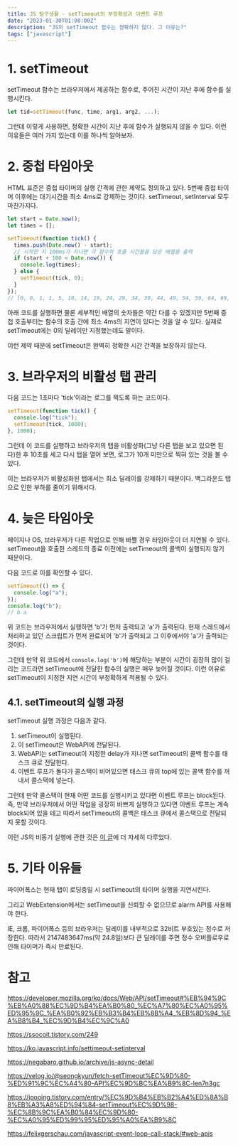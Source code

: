 ```yaml
---
title: JS 탐구생활 - setTimeout의 부정확성과 이벤트 루프
date: "2023-01-30T01:00:00Z"
description: "JS의 setTimeout 함수는 정확하지 않다. 그 이유는?"
tags: ["javascript"]
---
```


# 1. setTimeout

setTimeout 함수는 브라우저에서 제공하는 함수로, 주어진 시간이 지난 후에 함수를 실행시킨다.

```js
let tid=setTimeout(func, time, arg1, arg2, ...);
```

그런데 이렇게 사용하면, 정확한 시간이 지난 후에 함수가 실행되지 않을 수 있다. 이런 이유들은 여러 가지 있는데 이를 하나씩 알아보자.

# 2. 중첩 타임아웃

HTML 표준은 중첩 타이머의 실행 간격에 관한 제약도 정의하고 있다. 5번째 중첩 타이머 이후에는 대기시간을 최소 4ms로 강제하는 것이다. setTimeout, setInterval 모두 마찬가지다.

```js
let start = Date.now();
let times = [];

setTimeout(function tick() {
  times.push(Date.now() - start);
  // 시작한 지 100ms가 지나면 각 함수의 호출 시간들을 담은 배열을 출력
  if (start + 100 < Date.now()) {
    console.log(times);
  } else {
    setTimeout(tick, 0);
  }
});
// [0, 0, 1, 1, 5, 10, 14, 19, 24, 29, 34, 39, 44, 49, 54, 59, 64, 69, 74, 79, 84, 89, 94, 99, 104]
```

아래 코드를 실행하면 물론 세부적인 배열의 숫자들은 약간 다를 수 있겠지만 5번째 중첩 호출부터는 함수의 호출 간에 최소 4ms의 지연이 있다는 것을 알 수 있다. 실제로 setTimeout에는 0의 딜레이만 지정했는데도 말이다.

이런 제약 때문에 setTimeout은 완벽히 정확한 시간 간격을 보장하지 않는다.

# 3. 브라우저의 비활성 탭 관리

다음 코드는 1초마다 'tick'이라는 로그를 찍도록 하는 코드이다.

```js
setTimeout(function tick() {
  console.log("tick");
  setTimeout(tick, 1000);
}, 1000);
```

그런데 이 코드를 실행하고 브라우저의 탭을 비활성화(그냥 다른 탭을 보고 있으면 된다)한 후 10초를 세고 다시 탭을 열어 보면, 로그가 10개 미만으로 찍혀 있는 것을 볼 수 있다. 

이는 브라우저가 비활성화된 탭에서는 최소 딜레이를 강제하기 때문이다. 백그라운드 탭으로 인한 부하를 줄이기 위해서다.

# 4. 늦은 타임아웃

페이지나 OS, 브라우저가 다른 작업으로 인해 바쁠 경우 타임아웃이 더 지연될 수 있다. setTimeout을 호출한 스레드의 종료 이전에는 setTimeout의 콜백이 실행되지 않기 때문이다.

다음 코드로 이를 확인할 수 있다.

```js
setTimeout(() => {
  console.log("a");
});
console.log("b");
// b a
```

위 코드는 브라우저에서 실행하면 'b'가 먼저 출력되고 'a'가 출력된다. 현재 스레드에서 처리하고 있던 스크립트가 먼저 완료되어 'b'가 출력되고 그 이후에서야 'a'가 출력되는 것이다.

그런데 만약 위 코드에서 `console.log('b')`에 해당하는 부분이 시간이 굉장히 많이 걸리는 코드라면 setTimeout에 전달한 함수의 실행은 매우 늦어질 것이다. 이런 이유로 setTimeout이 지정한 지연 시간이 부정확하게 적용될 수 있다.

## 4.1. setTimeout의 실행 과정

setTimeout 실행 과정은 다음과 같다.

1. setTimeout이 실행된다.
2. 이 setTimeout은 WebAPI에 전달된다.
3. WebAPI는 setTimeout이 지정한 delay가 지나면 setTimeout의 콜백 함수를 태스크 큐로 전달한다.
4. 이벤트 루프가 돌다가 콜스택이 비어있으면 태스크 큐의 top에 있는 콜백 함수를 꺼내서 콜스택에 넣는다.

그런데 만약 콜스택이 현재 어떤 코드를 실행시키고 있다면 이벤트 루프는 block된다. 즉, 만약 브라우저에서 어떤 작업을 굉장히 바쁘게 실행하고 있다면 이벤트 루프는 계속 block되어 있을 테고 따라서 setTimeout의 콜백은 태스크 큐에서 콜스택으로 전달되지 못할 것이다.

이런 JS의 비동기 실행에 관한 것은 [이 글](https://www.witch.work/javascript-event-loop-dive/)에 더 자세히 다루었다.

# 5. 기타 이유들

파이어폭스는 현재 탭이 로딩중일 시 setTimeout의 타이머 실행을 지연시킨다.

그리고 WebExtension에서는 setTimeout을 신뢰할 수 없으므로 alarm API를 사용해야 한다.

IE, 크롬, 파이어폭스 등의 브라우저는 딜레이를 내부적으로 32비트 부호있는 정수로 저장한다. 따라서 2147483647ms(약 24.8일)보다 큰 딜레이를 주면 정수 오버플로우로 인해 타이머가 즉시 만료된다.

# 참고

https://developer.mozilla.org/ko/docs/Web/API/setTimeout#%EB%94%9C%EB%A0%88%EC%9D%B4%EA%B0%80_%EC%A7%80%EC%A0%95%ED%95%9C_%EA%B0%92%EB%B3%B4%EB%8B%A4_%EB%8D%94_%EA%B8%B4_%EC%9D%B4%EC%9C%A0

https://ssocoit.tistory.com/249

https://ko.javascript.info/settimeout-setinterval

https://negabaro.github.io/archive/js-async-detail

https://velog.io/@seongkyun/fetch-setTimeout%EC%9D%80-%ED%91%9C%EC%A4%80-API%EC%9D%BC%EA%B9%8C-len7n3gc

https://joooing.tistory.com/entry/%EC%9D%B4%EB%B2%A4%ED%8A%B8%EB%A3%A8%ED%94%84-setTimeout%EC%9D%98-%EC%8B%9C%EA%B0%84%EC%9D%80-%EC%A0%95%ED%99%95%ED%95%A0%EA%B9%8C

https://felixgerschau.com/javascript-event-loop-call-stack/#web-apis